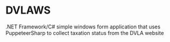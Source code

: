 # DVLAWS
.NET Framework/C# simple windows form application that uses PuppeteerSharp to collect taxation status from the DVLA website
